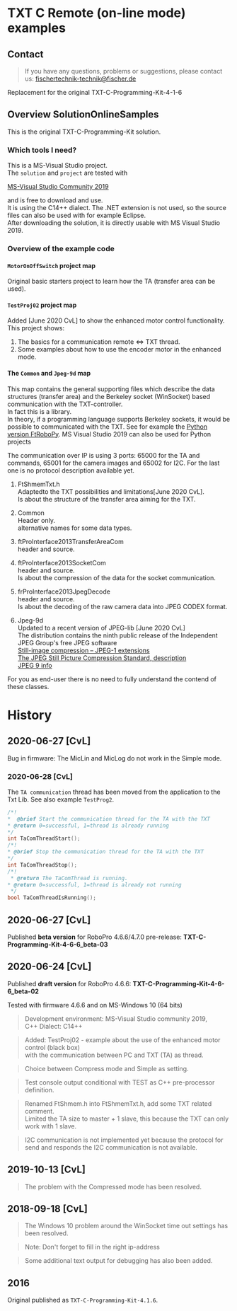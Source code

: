 # TXT C Remote (on-line mode) examples
## Contact 
> If you have any questions, problems or suggestions, please contact us: fischertechnik-technik@fischer.de

Replacement for the original TXT-C-Programming-Kit-4-1-6

## Overview SolutionOnlineSamples 
This is the original TXT-C-Programming-Kit solution.



### Which tools I need?
This is a MS-Visual Studio project. <br/>
The `solution` and `project` are tested with
 
[MS-Visual Studio Community 2019](https://visualstudio.microsoft.com/vs/community/) 

and is free to download and use.<br/>
It is using the C14++ dialect. The .NET extension is not used, so the source files can also be used with for example Eclipse.<br/>
After downloading the solution, it is directly usable with MS Visual Studio 2019.<br/>



### Overview of the example code

#### `MotorOnOffSwitch` project map
Original basic starters project to learn how the TA (transfer area can be used).

#### `TestProj02` project map
Added [June 2020 CvL] to show the enhanced motor control functionality.<br/>
This project shows:
1. The basics for a communication remote <=> TXT thread.
2. Some examples about how to use the encoder motor in the enhanced mode.
   

#### The `Common`  and `Jpeg-9d` map
This map contains the general supporting files which describe the data structures (transfer area) and the Berkeley socket (WinSocket) based communication with the TXT-controller.<br/> In fact this is a library.<br/>
In theory, if a programming language supports Berkeley sockets, it would be possible to communicated with the TXT. See for example the [Python version FtRoboPy](https://github.com/ftrobopy/ftrobopy). MS Visual Studio 2019 can also be used for Python projects

The communication over IP is using 3 ports: 65000 for the TA and commands, 65001 for the camera images and 65002 for I2C. For the last one is no protocol description available yet.
1. FtShmemTxt.h<br/>
  Adaptedto the TXT possibilities and limitations[June 2020 CvL].<br/> 
  Is about the structure of the transfer area aiming for the TXT.
  
1. Common<br/>
   Header only.<br/>
   alternative names for some data types.
   
2. ftProInterface2013TransferAreaCom<br/>
   header and source.<br/>
  
1. ftProInterface2013SocketCom<br/>
    header and source.<br/>
   Is about the compression of the data for the socket communication.
2. frProInterface2013JpegDecode<br/>
    header and source.<br/>
    Is about the decoding of the raw camera data into JPEG CODEX format.
1. Jpeg-9d<br/>
  Updated to a recent version of JPEG-lib [June 2020 CvL]<br/> 
  The distribution contains the ninth public release of the Independent JPEG
  Group's free JPEG software <br/>
  [Still-image compression – JPEG-1 extensions](http://ijg.org/files/T-REC-T.871-201105-I!!PDF-E.pdf)<br/>
  [The JPEG Still Picture Compression Standard, description](http://ijg.org/files/Wallace.JPEG.pdf) <br/> 
  [JPEG 9 info](https://jpegclub.org/reference/reference-sources/)
    
For you as end-user there is no need to fully understand the contend of these classes.

 

# History
## 2020-06-27 [CvL]
Bug in firmware: The MicLin and MicLog do not work in the Simple mode.

### 2020-06-28 [CvL]
The `TA communication` thread has been moved from the application to the Txt Lib.
See also example `TestProg2`.
``` C
/*!
*  @brief Start the communication thread for the TA with the TXT
* @return 0=successful, 1=thread is already running
*/
int TaComThreadStart();
/*!
* @brief Stop the communication thread for the TA with the TXT
*/
int TaComThreadStop();
/*!
 * @return The TaComThread is running.
* @return 0=successful, 1=thread is already not running
 */
bool TaComThreadIsRunning(); 
```

## 2020-06-27 [CvL]
Published **beta version** for RoboPro 4.6.6/4.7.0 pre-release: 
**TXT-C-Programming-Kit-4-6-6_beta-03**

## 2020-06-24 [CvL]
Published  **draft version** for RoboPro 4.6.6: 
**TXT-C-Programming-Kit-4-6-6_beta-02**

Tested with firmware 4.6.6 and on MS-Windows 10 (64 bits)

> Development environment: MS-Visual Studio community 2019,<br/>
  C++ Dialect: C14++

> Added: TestProj02 - example about the use of the enhanced motor control (black box)<br/>
  with the communication between PC and TXT (TA) as thread.
  
> Choice between Compress mode and Simple as setting.<br/>
  
> Test console output conditional with TEST as C++ pre-processor definition. 

> Renamed FtShmem.h into FtShmemTxt.h, add some TXT related comment.<br/>
  Limited the TA size to master + 1 slave, this because the TXT can only work with 1 slave.
  
> I2C communication is not implemented yet because the protocol for send and responds the I2C communication is not available.

## 2019-10-13 [CvL]

> The problem  with the Compressed mode has been resolved.

## 2018-09-18 [CvL]

> The Windows 10 problem around the WinSocket time out settings has been resolved.  

> Note: Don't forget to fill in the right ip-address

> Some additional text output for debugging has also been added.
> 
## 2016 
Original published as `TXT-C-Programming-Kit-4.1.6`. 



